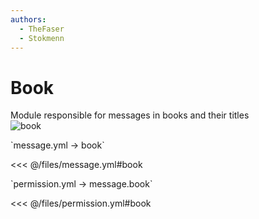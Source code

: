```yaml
---
authors:
  - TheFaser
  - Stokmenn
---
```


# Book

Module responsible for messages in books and their titles  
![book](/book.gif)

[//]: # (message.yml)
<!--@include: @/parts/words.md#setting-->
<!--@include: @/parts/words.md#path--> `message.yml → book`

<!--@include: @/parts/words.md#default-->
<<< @/files/message.yml#book

<!--@include: @/parts/enable.md-->

[//]: # (permission.yml)
<!--@include: @/parts/words.md#permission-->
<!--@include: @/parts/words.md#path--> `permission.yml → message.book`

<!--@include: @/parts/words.md#default-->
<<< @/files/permission.yml#book

<!--@include: @/parts/permission/permissionTier3.md-->
